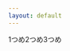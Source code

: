 ```yaml
---
layout: default
---
```





<!-- Columns start at 50% wide on mobile and bump up to 33.3% wide on desktop -->
<div class="row">
  <div class="col-6 col-md-4" style="float:left;">1つめ</div>
  <div class="col-6 col-md-4" style="float:left;">2つめ</div>
  <div class="col-6 col-md-4" style="float:left;">3つめ</div>
</div>